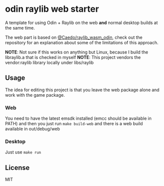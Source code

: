 # odin raylib web starter

A template for using Odin + Raylib on the web **and** normal desktop builds at the same time. 

The web part is based on [@Caedo/raylib_wasm_odin](https://github.com/Caedo/raylib_wasm_odin/tree/master), check out the repository for an explanation about some of the limitations of this approach.

**NOTE**: Not sure if this works on anything but Linux, because I build the libraylib.a that is checked in myself
**NOTE**: This project vendors the vendor:raylib library locally under libs/raylib

## Usage

The idea for editing this project is that you leave the web package alone and work with the game package.

### Web

You need to have the latest emsdk installed (emcc should be available in PATH) and then you just run ``make build-web`` and there is a web build available in out/debug/web

### Desktop

Just use ``make run``

## License

MIT
